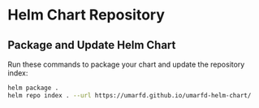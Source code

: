 # Helm Chart Repository

## Package and Update Helm Chart

Run these commands to package your chart and update the repository index:

```bash
helm package .
helm repo index . --url https://umarfd.github.io/umarfd-helm-chart/